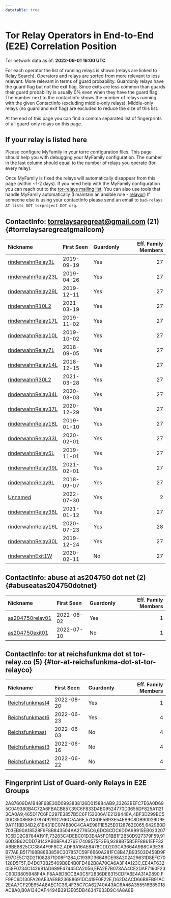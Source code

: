 ```yaml
---
datatable: true
---
```



# Tor Relay Operators in End-to-End (E2E) Correlation Position

Tor network data as of: **2022-09-01 16:00 UTC**

For each operator the list of running relays is shown (relays are linked to [Relay Search](https://metrics.torproject.org/rs.html)).
Operators and relays are sorted from more relevant to less relevant. More relevant in terms of guard probability.
Guardonly relays have the guard flag but not the exit flag.
Since exits are less common than guards their guard probability is usually 0% even when they have the guard flag.
The number next to the contactinfo shows the number of relays running with the given ContactInfo (excluding middle-only relays).
Middle-only relays (no guard and exit flag) are excluded to reduce the size of this list.

At the end of this page you can find a comma separated list of fingerprints of all guard-only relays on this page.

## If your relay is listed here
Please configure MyFamily in your torrc configuration files.
This page should help you with debugging your MyFamily configuration. The number in the last column should equal to the number of
relays you operate (for every relay).

Once MyFamily is fixed the relays will automatically disappear from this page (within ~1-2 days).
If you need help with the MyFamily configuration you can reach out to the
[tor-relays mailing list](https://lists.torproject.org/cgi-bin/mailman/listinfo/tor-relays).
You can also use tools that handle MyFamily automatically (I maintain an ansible role - 
[relayor](https://medium.com/@nusenu/deploying-tor-relays-with-ansible-6612593fa34d))
If someone else is using your contactInfo please send an email to ```bad-relays AT lists DOT torproject DOT org```.


## ContactInfo: torrelaysaregreat@gmail.com (21) {#torrelaysaregreatgmailcom}

| Nickname                                                                                                      | First Seen   | Guardonly   |   Eff. Family Members |
|:--------------------------------------------------------------------------------------------------------------|:-------------|:------------|----------------------:|
| [rinderwahnRelay3L](https://metrics.torproject.org/rs.html#details/FF9FC6D130FA26AE3AE8B23688691DC419F0F22E)  | 2019-09-19   | Yes         |                    27 |
| [rinderwahnRelay23L](https://metrics.torproject.org/rs.html#details/EFA2E7B073AA4CE2DAF7160F23C90DB805948F4A) | 2019-04-26   | Yes         |                    27 |
| [rinderwahnRelay29L](https://metrics.torproject.org/rs.html#details/73283C4DEBC01D3E4A5FD1BB1F2B50D927379F59) | 2019-12-11   | Yes         |                    27 |
| [rinderwahnR10L2](https://metrics.torproject.org/rs.html#details/2A87609DA1B48F68E30D0993838126D015884AB9)    | 2021-03-19   | Yes         |                    27 |
| [rinderwahnRelay17L](https://metrics.torproject.org/rs.html#details/F8AA8D8CCBA0C5F2836DE6315CDFA6E4A31A0890) | 2019-11-02   | Yes         |                    27 |
| [rinderwahnRelay10L](https://metrics.torproject.org/rs.html#details/C1939D36649DE98A202429631D8EFC70128D5F5F) | 2019-10-02   | Yes         |                    27 |
| [rinderwahnRelay7L](https://metrics.torproject.org/rs.html#details/EE4AF632058F0734C1426B1AD689F47445CA2056)  | 2018-09-05   | Yes         |                    27 |
| [rinderwahnRelay14L](https://metrics.torproject.org/rs.html#details/465D17C6FC297E3857B5C6F152006A1E212944EA) | 2018-12-15   | Yes         |                    27 |
| [rinderwahnR30L2](https://metrics.torproject.org/rs.html#details/ADF9A16AE8478CDD203CA3664A9B8CA3E38B77AE)    | 2021-03-28   | Yes         |                    27 |
| [rinderwahnRelay34L](https://metrics.torproject.org/rs.html#details/D4DC70B25409B8E4B0FD482B8A70CA6A3F4A123C) | 2020-08-03   | Yes         |                    27 |
| [rinderwahnRelay37L](https://metrics.torproject.org/rs.html#details/6429B0D703EB90A18528F9F8B843504AA27765C6) | 2020-12-29   | Yes         |                    27 |
| [rinderwahnRelay18L](https://metrics.torproject.org/rs.html#details/B517198B86B3859C307857C59F6660A281FC8B47) | 2019-01-10   | Yes         |                    27 |
| [rinderwahnRelay33L](https://metrics.torproject.org/rs.html#details/4BF3D299BC500C350868F078749291C766C7AA6F) | 2020-02-01   | Yes         |                    27 |
| [rinderwahnRelay5L](https://metrics.torproject.org/rs.html#details/39C6F833D4B09524770D3655DF825A11213CA0A9)  | 2019-11-01   | Yes         |                    27 |
| [rinderwahnRelay39L](https://metrics.torproject.org/rs.html#details/9160D3B62CDD78142AB0BFA4276E17409575F3E6) | 2021-02-01   | Yes         |                    27 |
| [rinderwahnRelay9L](https://metrics.torproject.org/rs.html#details/9288B75B5FF8861EFF32A6BE8825CC38A4F9F8C2)  | 2018-09-07   | Yes         |                    27 |
| [Unnamed](https://metrics.torproject.org/rs.html#details/33263BEFC7E6A0D695C049380B4C72A6FBACB857)            | 2022-07-30   | Yes         |                     2 |
| [rinderwahnRelay38L](https://metrics.torproject.org/rs.html#details/61E431EC074880C4CAAE98F1E525E0128762E065) | 2021-01-12   | Yes         |                    27 |
| [rinderwahnRelay16L](https://metrics.torproject.org/rs.html#details/6DC6CDC6DDA99915EB0232071C6DD2C8784A191F) | 2020-07-23   | Yes         |                    28 |
| [rinderwahnRelay30L](https://metrics.torproject.org/rs.html#details/B93503D458D9FE97DE5C12D211082871D08F1284) | 2019-12-24   | Yes         |                    27 |
| [rinderwahnExit1W](https://metrics.torproject.org/rs.html#details/DC81AA3B1D51566DBF27BFA562E4047AEB1C52DA)   | 2020-02-11   | No          |                    27 |

## ContactInfo: abuse at as204750 dot net (2) {#abuseatas204750dotnet}

| Nickname                                                                                                   | First Seen   | Guardonly   |   Eff. Family Members |
|:-----------------------------------------------------------------------------------------------------------|:-------------|:------------|----------------------:|
| [as204750relay01](https://metrics.torproject.org/rs.html#details/D62D4ACD66B9FB91AC2EAA7CF29E654A8AEC1C36) | 2022-08-02   | Yes         |                     1 |
| [as204750exit01](https://metrics.torproject.org/rs.html#details/CD934868E801860F1F3DEB16261E4C4B9BC7F36A)  | 2022-07-10   | No          |                     1 |

## ContactInfo: tor at reichsfunkma dot st tor-relay.co (5) {#tor-at-reichsfunkma-dot-st-tor-relayco}

| Nickname                                                                                                   | First Seen   | Guardonly   |   Eff. Family Members |
|:-----------------------------------------------------------------------------------------------------------|:-------------|:------------|----------------------:|
| [Reichsfunkmast4](https://metrics.torproject.org/rs.html#details/4F35C7CA62740A43AC6A46A355516B85018AC8A0) | 2022-08-20   | Yes         |                     1 |
| [Reichsfunkmast6](https://metrics.torproject.org/rs.html#details/B0A134CAF4494B3913E05DB46347633D9C4A8A8B) | 2022-06-23   | Yes         |                     4 |
| [Reichsfunkmast](https://metrics.torproject.org/rs.html#details/3B43FB4F237EBE3570CB06B500CA1E8B46EEAFA1)  | 2022-06-03   | No          |                     4 |
| [Reichsfunkmast3](https://metrics.torproject.org/rs.html#details/4977F97D96681EF747441639C4B4A7CA6FFBD132) | 2022-06-16   | No          |                     4 |
| [Reichsfunkmast2](https://metrics.torproject.org/rs.html#details/F3A9588FB45F76DA4DE5B350C425C130F6FFA983) | 2022-06-22   | No          |                     4 |


## Fingerprint List of Guard-only Relays in E2E Groups

2A87609DA1B48F68E30D0993838126D015884AB9,33263BEFC7E6A0D695C049380B4C72A6FBACB857,39C6F833D4B09524770D3655DF825A11213CA0A9,465D17C6FC297E3857B5C6F152006A1E212944EA,4BF3D299BC500C350868F078749291C766C7AA6F,57C6DF5B93E54EB9C8DB90029D9E9A1111BD34D2,61E431EC074880C4CAAE98F1E525E0128762E065,6429B0D703EB90A18528F9F8B843504AA27765C6,6DC6CDC6DDA99915EB0232071C6DD2C8784A191F,73283C4DEBC01D3E4A5FD1BB1F2B50D927379F59,9160D3B62CDD78142AB0BFA4276E17409575F3E6,9288B75B5FF8861EFF32A6BE8825CC38A4F9F8C2,ADF9A16AE8478CDD203CA3664A9B8CA3E38B77AE,B517198B86B3859C307857C59F6660A281FC8B47,B93503D458D9FE97DE5C12D211082871D08F1284,C1939D36649DE98A202429631D8EFC70128D5F5F,D4DC70B25409B8E4B0FD482B8A70CA6A3F4A123C,EE4AF632058F0734C1426B1AD689F47445CA2056,EFA2E7B073AA4CE2DAF7160F23C90DB805948F4A,F8AA8D8CCBA0C5F2836DE6315CDFA6E4A31A0890,FF9FC6D130FA26AE3AE8B23688691DC419F0F22E,D62D4ACD66B9FB91AC2EAA7CF29E654A8AEC1C36,4F35C7CA62740A43AC6A46A355516B85018AC8A0,B0A134CAF4494B3913E05DB46347633D9C4A8A8B